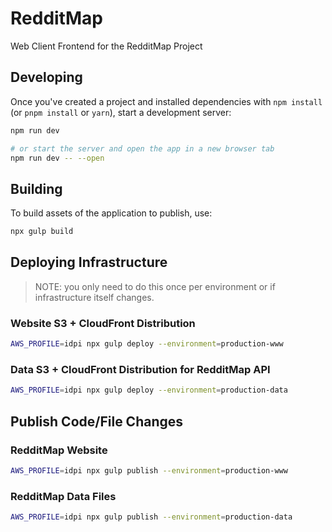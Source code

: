 # RedditMap
Web Client Frontend for the RedditMap Project


## Developing

Once you've created a project and installed dependencies with `npm install` (or `pnpm install` or `yarn`), start a development server:

```bash
npm run dev

# or start the server and open the app in a new browser tab
npm run dev -- --open
```

## Building

To build assets of the application to publish, use:

```bash
npx gulp build
```

## Deploying Infrastructure

> NOTE: you only need to do this once per environment or if infrastructure itself changes.

### Website S3 + CloudFront Distribution
```bash
AWS_PROFILE=idpi npx gulp deploy --environment=production-www
```

### Data S3 + CloudFront Distribution for RedditMap API
```bash
AWS_PROFILE=idpi npx gulp deploy --environment=production-data
```


## Publish Code/File Changes

### RedditMap Website
```bash
AWS_PROFILE=idpi npx gulp publish --environment=production-www
```

### RedditMap Data Files
```bash
AWS_PROFILE=idpi npx gulp publish --environment=production-data
```
